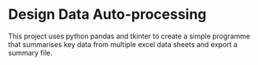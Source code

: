 # Design Data Auto-processing

This project uses python pandas and tkinter to create a simple programme 
that summarises key data from multiple excel data sheets and export a summary file.